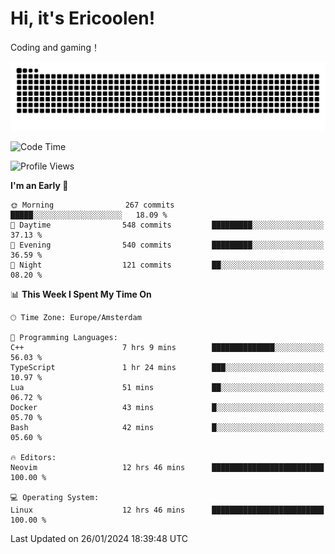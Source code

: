 # Hi, it's Ericoolen!
Coding and gaming！

<picture>
  <source media="(prefers-color-scheme: dark)" srcset="https://raw.githubusercontent.com/Eric-Song-Nop/Eric-Song-Nop/output/github-contribution-grid-snake-dark.svg">
  <source media="(prefers-color-scheme: light)" srcset="https://raw.githubusercontent.com/Eric-Song-Nop/Eric-Song-Nop/output/github-contribution-grid-snake.svg">
  <img alt="github contribution grid snake animation" src="https://raw.githubusercontent.com/Eric-Song-Nop/Eric-Song-Nop/output/github-contribution-grid-snake.svg">
</picture>

<!--START_SECTION:waka-->
![Code Time](http://img.shields.io/badge/Code%20Time-1%2C163%20hrs%2024%20mins-blue)

![Profile Views](http://img.shields.io/badge/Profile%20Views-0-blue)

**I'm an Early 🐤** 

```text
🌞 Morning                267 commits         █████░░░░░░░░░░░░░░░░░░░░   18.09 % 
🌆 Daytime                548 commits         █████████░░░░░░░░░░░░░░░░   37.13 % 
🌃 Evening                540 commits         █████████░░░░░░░░░░░░░░░░   36.59 % 
🌙 Night                  121 commits         ██░░░░░░░░░░░░░░░░░░░░░░░   08.20 % 
```


📊 **This Week I Spent My Time On** 

```text
🕑︎ Time Zone: Europe/Amsterdam

💬 Programming Languages: 
C++                      7 hrs 9 mins        ██████████████░░░░░░░░░░░   56.03 % 
TypeScript               1 hr 24 mins        ███░░░░░░░░░░░░░░░░░░░░░░   10.97 % 
Lua                      51 mins             ██░░░░░░░░░░░░░░░░░░░░░░░   06.72 % 
Docker                   43 mins             █░░░░░░░░░░░░░░░░░░░░░░░░   05.70 % 
Bash                     42 mins             █░░░░░░░░░░░░░░░░░░░░░░░░   05.60 % 

🔥 Editors: 
Neovim                   12 hrs 46 mins      █████████████████████████   100.00 % 

💻 Operating System: 
Linux                    12 hrs 46 mins      █████████████████████████   100.00 % 
```


 Last Updated on 26/01/2024 18:39:48 UTC
<!--END_SECTION:waka-->

